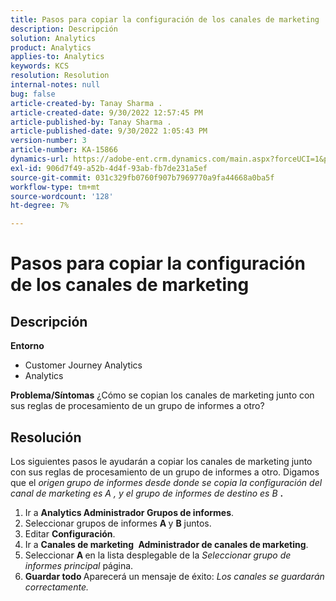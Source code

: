 ```yaml
---
title: Pasos para copiar la configuración de los canales de marketing
description: Descripción
solution: Analytics
product: Analytics
applies-to: Analytics
keywords: KCS
resolution: Resolution
internal-notes: null
bug: false
article-created-by: Tanay Sharma .
article-created-date: 9/30/2022 12:57:45 PM
article-published-by: Tanay Sharma .
article-published-date: 9/30/2022 1:05:43 PM
version-number: 3
article-number: KA-15866
dynamics-url: https://adobe-ent.crm.dynamics.com/main.aspx?forceUCI=1&pagetype=entityrecord&etn=knowledgearticle&id=bab66c76-bf40-ed11-9db1-0022480868ff
exl-id: 906d7f49-a52b-4d4f-93ab-fb7de231a5ef
source-git-commit: 031c329fb0760f907b7969770a9fa44668a0ba5f
workflow-type: tm+mt
source-wordcount: '128'
ht-degree: 7%

---
```


# Pasos para copiar la configuración de los canales de marketing

## Descripción

<b>Entorno</b>
- Customer Journey Analytics
- Analytics



<b>Problema/Síntomas</b>
¿Cómo se copian los canales de marketing junto con sus reglas de procesamiento de un grupo de informes a otro?


## Resolución


Los siguientes pasos le ayudarán a copiar los canales de marketing junto con sus reglas de procesamiento de un grupo de informes a otro. Digamos que el *origen<b> </b>grupo de informes *desde donde se copia la configuración del canal de marketing es* A *, y el* grupo de informes de destino *es* B <b>*.</b>

1. Ir a <b>Analytics </b> <b>Administrador </b> <b>Grupos de informes</b>.
2. Seleccionar grupos de informes <b>A </b>y <b>B</b> juntos.
3. Editar <b>Configuración</b>.
4. Ir a <b>Canales de marketing </b> <b>Administrador de canales de marketing</b>.
5. Seleccionar <b>A </b>en la lista desplegable de la *Seleccionar grupo de informes principal* página.
6. <b>Guardar todo </b> Aparecerá un mensaje de éxito: *Los canales se guardarán correctamente.*
